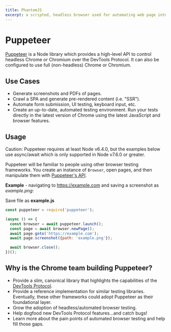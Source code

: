 ```yaml
---
title: PhantomJS
excerpt: a scripted, headless browser used for automating web page interaction
---
```


# Puppeteer

[Puppeteer](http://phantomjs.org/) is a Node library which provides a high-level API to control headless Chrome or Chromium over the DevTools Protocol. It can also be configured to use full (non-headless) Chrome or Chromium.

## Use Cases

- Generate screenshots and PDFs of pages.
- Crawl a SPA and generate pre-rendered content (i.e. "SSR").
- Automate form submission, UI testing, keyboard input, etc.
- Create an up-to-date, automated testing environment. Run your tests directly in the latest version of Chrome using the latest JavaScript and browser features.


## Usage

Caution: Puppeteer requires at least Node v6.4.0, but the examples below use async/await which is only supported in Node v7.6.0 or greater.

Puppeteer will be familiar to people using other browser testing frameworks. You create an instance
of `Browser`, open pages, and then manipulate them with [Puppeteer's API](https://github.com/GoogleChrome/puppeteer/blob/master/docs/api.md#).

**Example** - navigating to https://example.com and saving a screenshot as *example.png*:

Save file as **example.js**

```js
const puppeteer = require('puppeteer');

(async () => {
  const browser = await puppeteer.launch();
  const page = await browser.newPage();
  await page.goto('https://example.com');
  await page.screenshot({path: 'example.png'});

  await browser.close();
})();
```

## Why is the Chrome team building Puppeteer?

- Provide a slim, canonical library that highlights the capabilities of the [DevTools Protocol](https://chromedevtools.github.io/devtools-protocol/).
- Provide a reference implementation for similar testing libraries. Eventually, these other frameworks could adopt Puppeteer as their foundational layer.
- Grow the adoption of headless/automated browser testing.
- Help dogfood new DevTools Protocol features...and catch bugs!
- Learn more about the pain points of automated browser testing and help fill those gaps.
